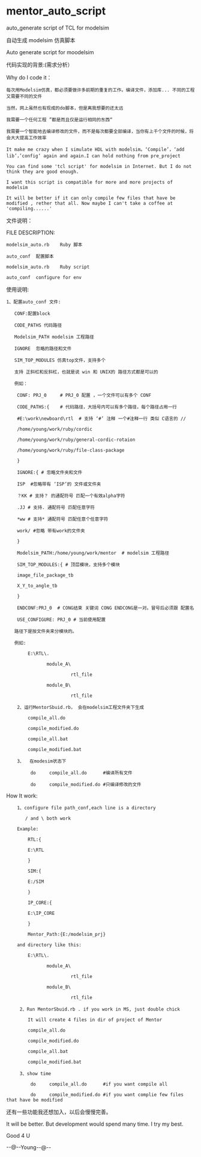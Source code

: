 ﻿# mentor_auto_script

auto_generate  script of TCL for modelsim 

自动生成 modelsim 仿真脚本

Auto generate script for moodelsim

代码实现的背景:(需求分析）

Why	do I code it：

	每次用Modelsim仿真，都必须要做许多前期的重复的工作。编译文件，添加库... 不同的工程又需要不同的文件

	当然，网上虽然也有现成的do脚本，但是离我想要的还太远

	我需要一个任何工程 ”都是而且仅是运行相同的东西“

	我需要一个智能地去编译修改的文件，而不是每次都要全部编译，当你有上千个文件的时候，将会大大提高工作效率

	It make	me crazy when I	simulate HDL with modelsim。‘Compile’，‘add lib’，’config‘	again and again.I can hold nothing from	pre_project

	You	can	find some 'tcl script' for modelsim	in Internet. But I do not think	they are good enough.

	I want this	script is compatible for more and more projects	of modelsim

	It will	be better if it	can	only compile few files that	have be	modified , rether that all.	Now	maybe I	can't take a coffee	at 'compiling......' 
	


文件说明：

FILE DESCRIPTION:

	modelsim_auto.rb    Ruby 脚本

	auto_conf  配置脚本

	modelsim_auto.rb    Ruby script

	auto_conf  configure for env


使用说明:

	1、配置auto_conf 文件:
	
	   CONF:配置block
	
	   CODE_PATHS 代码路径 
	   
	   Modelsim_PATH modelsim 工程路径
	   
	   IGNORE  忽略的路径和文件
	   
	   SIM_TOP_MODULES 仿真top文件，支持多个

	   支持 正斜杠和反斜杠，也就是说 win 和 UNIX的 路径方式都是可以的

	   例如：
	   
		CONF: PRJ_0  	# PRJ_0 配置 ，一个文件可以有多个 CONF
		
		CODE_PATHS:{    # 代码路径，大括号内可以有多个路径，每个路径占用一行
		
		#E:\work\newboard\rtl  # 支持 ‘#’ 注释 一个#注释一行 类似 C语言的 //
		
		/home/young/work/ruby/cordic
		
		/home/young/work/ruby/general-cordic-rotaion
		
		/home/young/work/ruby/file-class-package
		
		}
		
		IGNORE:{ # 忽略文件夹和文件
		
		ISP  #忽略带有 ‘ISP’的 文件或文件夹
		
		？KK # 支持？ 的通配符号 匹配一个有效alpha字符
		 
		.JJ # 支持. 通配符号 匹配任意字符
		
		*ww # 支持* 通配符号 匹配任意个任意字符
		
		work/ #忽略 带有work的文件夹
		
		}
		
		Modelsim_PATH:/home/young/work/mentor  # modelsim 工程路径
		
		SIM_TOP_MODULES:{ # 顶层模块，支持多个模块
		
		image_file_package_tb
		
		X_Y_to_angle_tb
		
		}
		
		ENDCONF:PRJ_0  # CONG结束 关键词 CONG ENDCONG是一对。冒号后必须跟 配置名
		
		USE_CONFIGURE: PRJ_0 # 当前使用配置

	   路径下是按文件夹来分模块的。

	   例如:

			E:\RTL\.

				   module_A\

							rtl_file

				   module_B\

							rtl_file

		2、运行MentorSbuid.rb，	会在modelsim工程文件夹下生成 

			compile_all.do

			compile_modified.do

			compile_all.bat

			compile_modified.bat

		3、	在modesim状态下

			 do		compile_all.do		#编译所有文件

			 do		compile_modified.do	#只编译修改的文件


How	It work:

		1、configure	file path_conf,each	line is	a directory

		   / and \ both	work

		Example:

			RTL:{

			E:\RTL

			}

			SIM:{

			E:/SIM	

			}
				
			IP_CORE:{

			E:\IP_CORE	

			}
				
			Mentor_Path:{E:/modelsim_prj}

		and	directory like this:

			E:\RTL\.

				   module_A\

							rtl_file

				   module_B\

							rtl_file

		 2、Run MentorSbuid.rb .	if you work	in MS, just	double chick

			It will	create 4 files in dir of project of	Mentor

			compile_all.do

			compile_modified.do

			compile_all.bat

			compile_modified.bat

		 3、show	time 

			 do		compile_all.do		#if	you	want compile all 

			 do		compile_modified.do	#if	you	want complie few files that	have be	modified


还有一些功能我还想加入，以后会慢慢完善。

It will	be better. But development would spend many	time. I	try	my best.
	
Good 4 U 

--@--Young--@--

